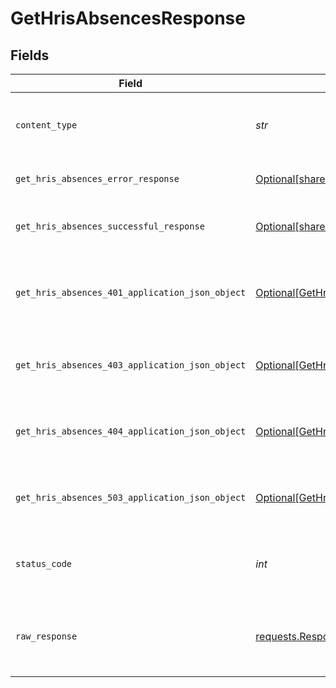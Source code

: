 # GetHrisAbsencesResponse


## Fields

| Field                                                                                                          | Type                                                                                                           | Required                                                                                                       | Description                                                                                                    |
| -------------------------------------------------------------------------------------------------------------- | -------------------------------------------------------------------------------------------------------------- | -------------------------------------------------------------------------------------------------------------- | -------------------------------------------------------------------------------------------------------------- |
| `content_type`                                                                                                 | *str*                                                                                                          | :heavy_check_mark:                                                                                             | HTTP response content type for this operation                                                                  |
| `get_hris_absences_error_response`                                                                             | [Optional[shared.GetHrisAbsencesErrorResponse]](../../models/shared/gethrisabsenceserrorresponse.md)           | :heavy_minus_sign:                                                                                             | GET /hris/absences Error response                                                                              |
| `get_hris_absences_successful_response`                                                                        | [Optional[shared.GetHrisAbsencesSuccessfulResponse]](../../models/shared/gethrisabsencessuccessfulresponse.md) | :heavy_minus_sign:                                                                                             | GET /hris/absences Successful response                                                                         |
| `get_hris_absences_401_application_json_object`                                                                | [Optional[GetHrisAbsences401ApplicationJSON]](../../models/operations/gethrisabsences401applicationjson.md)    | :heavy_minus_sign:                                                                                             | Returned when the authentication header was invalid or missing.                                                |
| `get_hris_absences_403_application_json_object`                                                                | [Optional[GetHrisAbsences403ApplicationJSON]](../../models/operations/gethrisabsences403applicationjson.md)    | :heavy_minus_sign:                                                                                             | Returned when the passed integration is inactive.                                                              |
| `get_hris_absences_404_application_json_object`                                                                | [Optional[GetHrisAbsences404ApplicationJSON]](../../models/operations/gethrisabsences404applicationjson.md)    | :heavy_minus_sign:                                                                                             | Returned when a requested resource is not found.                                                               |
| `get_hris_absences_503_application_json_object`                                                                | [Optional[GetHrisAbsences503ApplicationJSON]](../../models/operations/gethrisabsences503applicationjson.md)    | :heavy_minus_sign:                                                                                             | Returned when no sync has finished successfully yet                                                            |
| `status_code`                                                                                                  | *int*                                                                                                          | :heavy_check_mark:                                                                                             | HTTP response status code for this operation                                                                   |
| `raw_response`                                                                                                 | [requests.Response](https://requests.readthedocs.io/en/latest/api/#requests.Response)                          | :heavy_minus_sign:                                                                                             | Raw HTTP response; suitable for custom response parsing                                                        |